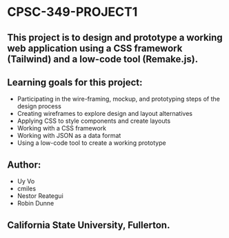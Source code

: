 # CPSC-349-PROJECT1
## This project is to design and prototype a working web application using a CSS framework (Tailwind) and a low-code tool (Remake.js).

## Learning goals for this project:
- Participating in the wire-framing, mockup, and prototyping steps of the design process
- Creating wireframes to explore design and layout alternatives
- Applying CSS to style components and create layouts
- Working with a CSS framework
- Working with JSON as a data format
- Using a low-code tool to create a working prototype

## Author: 
- Uy Vo 
- cmiles
- Nestor Reategui 
- Robin Dunne
## California State University, Fullerton.